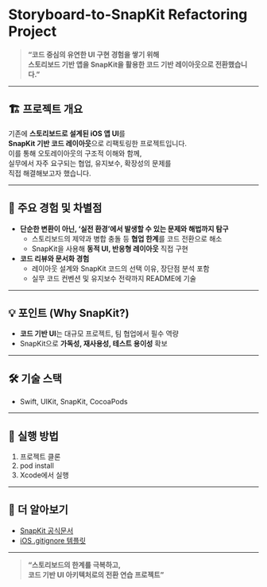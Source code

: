 # Storyboard-to-SnapKit Refactoring Project

> **“코드 중심의 유연한 UI 구현 경험을 쌓기 위해  
> 스토리보드 기반 앱을 SnapKit을 활용한 코드 기반 레이아웃으로 전환했습니다.”**

---

## 🏗️ 프로젝트 개요

기존에 **스토리보드로 설계된 iOS 앱 UI**를  
**SnapKit 기반 코드 레이아웃**으로 리팩토링한 프로젝트입니다.  
이를 통해 오토레이아웃의 구조적 이해와 함께,  
실무에서 자주 요구되는 협업, 유지보수, 확장성의 문제를  
직접 해결해보고자 했습니다.

---

## 🔎 주요 경험 및 차별점

- **단순한 변환이 아닌, ‘실전 환경’에서 발생할 수 있는 문제와 해법까지 탐구**
    - 스토리보드의 제약과 병합 충돌 등 **협업 한계**를 코드 전환으로 해소
    - SnapKit을 사용해 **동적 UI, 반응형 레이아웃** 직접 구현  
- **코드 리뷰와 문서화 경험**  
    - 레이아웃 설계와 SnapKit 코드의 선택 이유, 장단점 분석 포함
    - 실무 코드 컨벤션 및 유지보수 전략까지 README에 기술

---

## 💡 포인트 (Why SnapKit?)

- **코드 기반 UI**는 대규모 프로젝트, 팀 협업에서 필수 역량  
- SnapKit으로 **가독성, 재사용성, 테스트 용이성** 확보  

---

## 🛠️ 기술 스택

- Swift, UIKit, SnapKit, CocoaPods

---

## 🚀 실행 방법

1. 프로젝트 클론  
2. pod install
3. Xcode에서 실행

---

## 📎 더 알아보기

- [SnapKit 공식문서](https://github.com/SnapKit/SnapKit)
- [iOS .gitignore 템플릿](https://github.com/github/gitignore/blob/main/Swift.gitignore)

---

> **“스토리보드의 한계를 극복하고,  
> 코드 기반 UI 아키텍처로의 전환 연습 프로젝트”**
